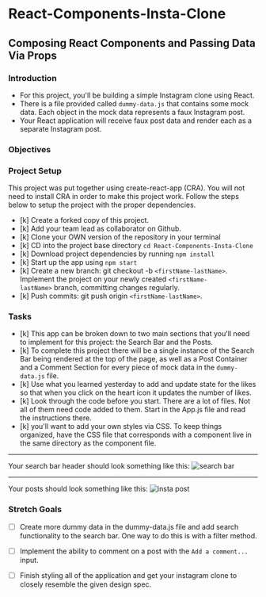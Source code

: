 # React-Components-Insta-Clone

## Composing React Components and Passing Data Via Props

### **Introduction**

- For this project, you'll be building a simple Instagram clone using React.
- There is a file provided called `dummy-data.js` that contains some mock data. Each object in the mock data represents a faux Instagram post.
- Your React application will receive faux post data and render each as a separate Instagram post.

### **Objectives**

### **Project Setup**

This project was put together using create-react-app (CRA). You will not need to install CRA in order to make this project work. Follow the steps below to setup the project with the proper dependencies.

- [k]  Create a forked copy of this project.
- [k]  Add your team lead as collaborator on Github.
- [k]  Clone your OWN version of the repository in your terminal
- [k]  CD into the project base directory `cd React-Components-Insta-Clone`
- [k]  Download project dependencies by running `npm install`
- [k]  Start up the app using `npm start`
- [k]  Create a new branch: git checkout -b `<firstName-lastName>`. Implement the project on your newly created `<firstName-lastName>` branch, committing changes regularly.
- [k]  Push commits: git push origin `<firstName-lastName>`.

### **Tasks**

- [k]  This app can be broken down to two main sections that you'll need to implement for this project: the Search Bar and the Posts.
- [k]  To complete this project there will be a single instance of the Search Bar being rendered at the top of the page, as well as a Post Container and a Comment Section for every piece of mock data in the `dummy-data.js` file.
- [k]  Use what you learned yesterday to add and update state for the likes so that when you click on the heart icon it updates the number of likes.
- [k]  Look through the code before you start. There are a lot of files. Not all of them need code added to them. 
Start in the App.js file and read the instructions there. 
- [k]  you'll want to add your own styles via CSS. To keep things organized, have the CSS file that corresponds with a component live in the same directory as the component file.

---

Your search bar header should look something like this:
![search bar](/assets/ig_search_bar.png)

---

Your posts should look something like this:
![insta post](/assets/ig_post.png)


### Stretch Goals

- [ ]  Create more dummy data in the dummy-data.js file and add search functionality to the search bar. One way to do this is with a filter method.
- [ ]  Implement the ability to comment on a post with the `Add a comment...` input.
- [ ]  Finish styling all of the application and get your instagram clone to closely resemble the given design spec.



